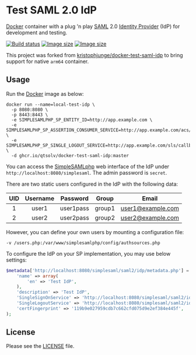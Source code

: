 # Test SAML 2.0 IdP

[Docker](https://www.docker.com/) container with a plug 'n play [SAML](https://en.wikipedia.org/wiki/Security_Assertion_Markup_Language) 2.0 [Identity Provider](https://en.wikipedia.org/wiki/Identity_provider_(SAML)) (IdP) for development and testing.

[![Build status](https://github.com/qtsolv/docker-test-saml-idp/workflows/cd/badge.svg)](https://github.com/qtsolv/docker-test-saml-idp/)
[![Image size](https://ghcr-badge.egpl.dev/qtsolv/docker-test-saml-idp/size)](https://github.com/qtsolv/docker-test-saml-idp/)
[![Image size](https://ghcr-badge.egpl.dev/qtsolv/docker-test-saml-idp/tags?trim=major)](https://github.com/qtsolv/docker-test-saml-idp/)

This project was forked from [kristophjunge/docker-test-saml-idp](https://github.com/kristophjunge/docker-test-saml-idp) to bring support for native `arm64` container.

## Usage

Run the [Docker](https://www.docker.com/) image as below:

```
docker run --name=local-test-idp \
  -p 8080:8080 \
  -p 8443:8443 \
  -e SIMPLESAMLPHP_SP_ENTITY_ID=http://app.example.com \
  -e SIMPLESAMLPHP_SP_ASSERTION_CONSUMER_SERVICE=http://app.example.com/acs/callback \
  -e SIMPLESAMLPHP_SP_SINGLE_LOGOUT_SERVICE=http://app.example.com/sls/callback \
  -d ghcr.io/qtsolv/docker-test-saml-idp:master
```

You can access the [SimpleSAMLphp](https://simplesamlphp.org) web interface of the IdP under `http://localhost:8080/simplesaml`. The admin password is `secret`.

There are two static users configured in the IdP with the following data:

| UID | Username | Password | Group | Email |
|:---:|:--------:|:--------:|:-----:|:-----:|
| 1 | user1 | user1pass | group1 | user1@example.com |
| 2 | user2 | user2pass | group2 | user2@example.com |

However, you can define your own users by mounting a configuration file:

```
-v /users.php:/var/www/simplesamlphp/config/authsources.php
```

To configure the IdP on your SP implementation, you may use below settings:

```php
$metadata['http://localhost:8080/simplesaml/saml2/idp/metadata.php'] = array(
    'name' => array(
        'en' => 'Test IdP',
    ),
    'description' => 'Test IdP',
    'SingleSignOnService' => 'http://localhost:8080/simplesaml/saml2/idp/SSOService.php',
    'SingleLogoutService' => 'http://localhost:8080/simplesaml/saml2/idp/SingleLogoutService.php',
    'certFingerprint' => '119b9e027959cdb7c662cfd075d9e2ef384e445f',
);
```

## License

Please see the [LICENSE](LICENSE) file.
